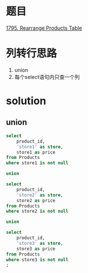 # 题目

[1795. Rearrange Products Table](https://leetcode.cn/problems/rearrange-products-table/)

# 列转行思路
1. union
2. 每个select语句内只查一个列

# solution

## union
```sql
select
    product_id,
    'store1' as store,
    store1 as price
from Products
where store1 is not null

union

select
    product_id,
    'store2' as store,
    store2 as price
from Products
where store2 is not null

union

select
    product_id,
    'store3' as store,
    store3 as price
from Products
where store3 is not null
;
```